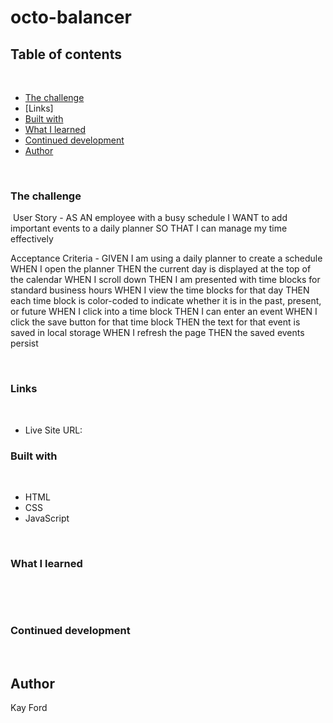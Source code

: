 # octo-balancer

## Table of contents
​
  - [The challenge](#the-challenge)
  - [Links]
  - [Built with](#built-with)
  - [What I learned](#what-i-learned)
  - [Continued development](#continued-development)
- [Author](#author)

​
​
​
### The challenge
​
User Story - 
AS AN employee with a busy schedule
I WANT to add important events to a daily planner
SO THAT I can manage my time effectively


Acceptance Criteria -
GIVEN I am using a daily planner to create a schedule
WHEN I open the planner
THEN the current day is displayed at the top of the calendar
WHEN I scroll down
THEN I am presented with time blocks for standard business hours
WHEN I view the time blocks for that day
THEN each time block is color-coded to indicate whether it is in the past, present, or future
WHEN I click into a time block
THEN I can enter an event
WHEN I click the save button for that time block
THEN the text for that event is saved in local storage
WHEN I refresh the page
THEN the saved events persist

​
### Links
​

- Live Site URL:
​
### Built with
​
- HTML
- CSS
- JavaScript

​
### What I learned


​

​
### Continued development


​
## Author
Kay Ford

